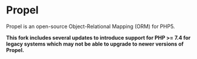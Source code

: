# Propel

Propel is an open-source Object-Relational Mapping (ORM) for PHP5. 

**This fork includes several updates to introduce support for PHP >= 7.4 for legacy systems which may not be able to upgrade to newer versions of Propel.**
